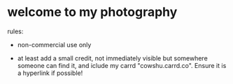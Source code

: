 # welcome to my photography

rules:

- non-commercial use only

- at least add a small credit, not immediately visible but somewhere someone can find it, and iclude my carrd "cowshu.carrd.co". Ensure it is a hyperlink if possible!
